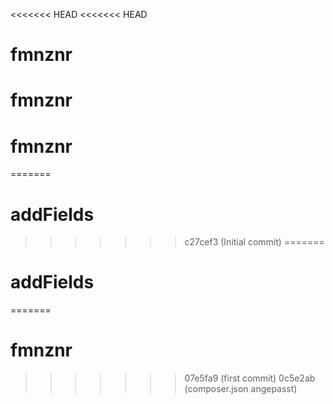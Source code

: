 <<<<<<< HEAD
<<<<<<< HEAD
# fmnznr
# fmnznr
# fmnznr
=======
# addFields
>>>>>>> c27cef3 (Initial commit)
=======
# addFields
=======
# fmnznr
>>>>>>> 07e5fa9 (first commit)
>>>>>>> 0c5e2ab (composer.json angepasst)
